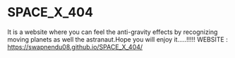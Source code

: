 # SPACE_X_404
It is a website where you can feel the anti-gravity effects by recognizing moving planets as well the astranaut.Hope you will enjoy it.....!!!!!
WEBSITE :  https://swapnendu08.github.io/SPACE_X_404/
